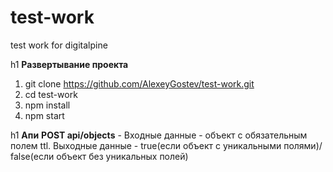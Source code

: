# test-work
test work for digitalpine

h1 **Развертывание проекта**
  1. git clone https://github.com/AlexeyGostev/test-work.git
  2. cd test-work
  3. npm install
  4. npm start
  
h1 **Апи**
  **POST api/objects** - Входные данные - объект с обязательным полем ttl. Выходные данные - true(если объект с уникальными полями)/ false(если объект без уникальных полей) 

